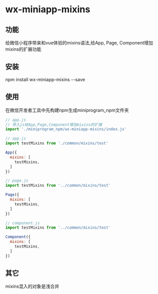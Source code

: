 wx-miniapp-mixins
========================================

功能
------------
给微信小程序带来和vue体验的mixins语法,给App, Page, Component增加mixins的扩展功能

安装
------------
npm install wx-miniapp-mixins --save

使用
------------
在微信开发者工具中先构建npm生成miniprogram_npm文件夹
```javascript
// app.js
// 导入js给App,Page,Component增加mixins的扩展
import './miniprogram_npm/wx-miniapp-mixins/index.js'
```

```javascript
// app.js
import testMixins from './common/mixins/test'

App({
  mixins: [
    testMixins,
  ]
})
```

```javascript
// page.js
import testMixins from '../common/mixins/test'

Page({
  mixins: [
    testMixins,
  ]
})
```

```javascript
// component.js
import testMixins from '../common/mixins/test'

Component({
  mixins: [
    testMixins,
  ]
})
```

其它
------------
mixins混入的对象是浅合并
